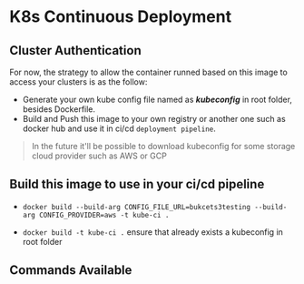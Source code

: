 # K8s Continuous Deployment

## Cluster Authentication

For now, the strategy to allow the container runned based on this image to access your clusters  is as the follow:

-   Generate your own kube config file named as ***kubeconfig*** in root folder, besides Dockerfile.
-   Build and Push this image to your own registry or another one such as docker hub and use it in ci/cd `deployment pipeline`.

>In the future it'll be possible to download kubeconfig for some storage cloud provider such as AWS or GCP

## Build this image to use in your ci/cd pipeline

-   `docker build --build-arg CONFIG_FILE_URL=bukcets3testing --build-arg CONFIG_PROVIDER=aws -t kube-ci .`

- `docker build -t kube-ci .` ensure that already exists a kubeconfig in root folder

## Commands Available
